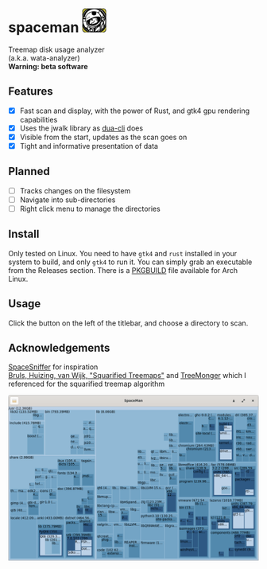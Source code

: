 # spaceman <img src="spaceman.png" width="48"/>
Treemap disk usage analyzer  
(a.k.a. wata-analyzer)  
**Warning: beta software**
## Features
- [X] Fast scan and display, with the power of Rust, and gtk4 gpu rendering capabilities
- [X] Uses the jwalk library as [dua-cli](https://github.com/Byron/dua-cli/) does
- [x] Visible from the start, updates as the scan goes on
- [X] Tight and informative presentation of data
## Planned
- [ ] Tracks changes on the filesystem
- [ ] Navigate into sub-directories
- [ ] Right click menu to manage the directories
## Install
Only tested on Linux. You need to have `gtk4` and `rust` installed in your system to build, and only `gtk4` to run it. You can simply grab an executable from the Releases section.
There is a [PKGBUILD](./PKGBUILD) file available for Arch Linux.
## Usage
Click the button on the left of the titlebar, and choose a directory to scan.
## Acknowledgements
[SpaceSniffer](http://www.uderzo.it/main_products/space_sniffer/) for inspiration  
[Bruls, Huizing, van Wijk, "Squarified Treemaps"](https://www.win.tue.nl/~vanwijk/stm.pdf) and [TreeMonger](https://github.com/alanbernstein/treemonger) which I referenced for the squarified treemap algorithm

![Screenshot](screenshot.png?raw=true)
